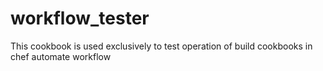 # workflow_tester
This cookbook is used exclusively to test operation of build cookbooks in chef automate workflow

